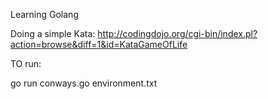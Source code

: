 Learning Golang

Doing a simple Kata: http://codingdojo.org/cgi-bin/index.pl?action=browse&diff=1&id=KataGameOfLife

TO run:

go run conways.go environment.txt
